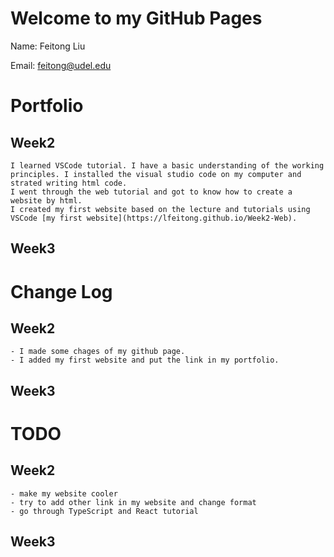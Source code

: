# Welcome to my GitHub Pages

Name: Feitong Liu

Email: feitong@udel.edu

# Portfolio

## Week2 
```
I learned VSCode tutorial. I have a basic understanding of the working principles. I installed the visual studio code on my computer and strated writing html code. 
I went through the web tutorial and got to know how to create a website by html.
I created my first website based on the lecture and tutorials using VSCode [my first website](https://lfeitong.github.io/Week2-Web).
```

## Week3

# Change Log

## Week2 
```
- I made some chages of my github page.
- I added my first website and put the link in my portfolio.
```

## Week3

# TODO 

## Week2
```
- make my website cooler
- try to add other link in my website and change format
- go through TypeScript and React tutorial
```

## Week3


